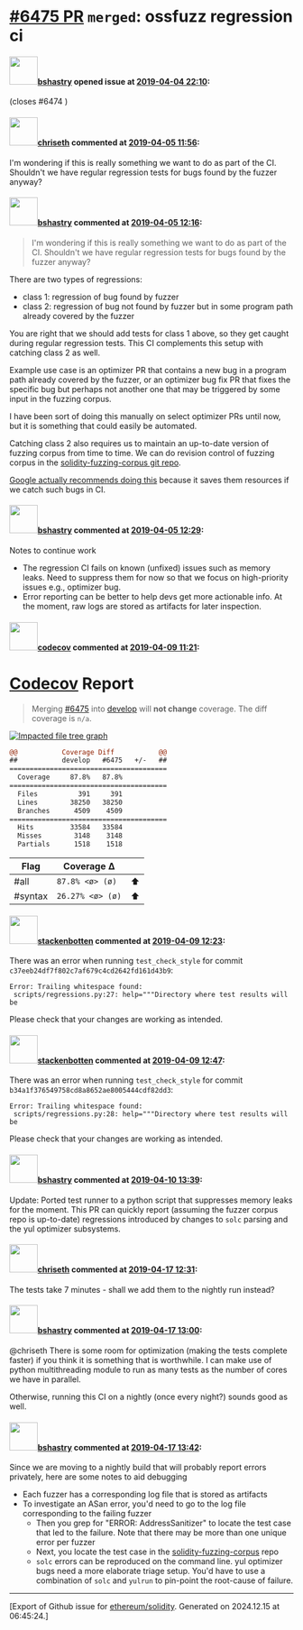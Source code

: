 # [\#6475 PR](https://github.com/ethereum/solidity/pull/6475) `merged`: ossfuzz regression ci

#### <img src="https://avatars.githubusercontent.com/u/2388185?v=4" width="50">[bshastry](https://github.com/bshastry) opened issue at [2019-04-04 22:10](https://github.com/ethereum/solidity/pull/6475):

(closes #6474 )

#### <img src="https://avatars.githubusercontent.com/u/9073706?v=4" width="50">[chriseth](https://github.com/chriseth) commented at [2019-04-05 11:56](https://github.com/ethereum/solidity/pull/6475#issuecomment-480248846):

I'm wondering if this is really something we want to do as part of the CI. Shouldn't we have regular regression tests for bugs found by the fuzzer anyway?

#### <img src="https://avatars.githubusercontent.com/u/2388185?v=4" width="50">[bshastry](https://github.com/bshastry) commented at [2019-04-05 12:16](https://github.com/ethereum/solidity/pull/6475#issuecomment-480254214):

> I'm wondering if this is really something we want to do as part of the CI. Shouldn't we have regular regression tests for bugs found by the fuzzer anyway?

There are two types of regressions:
  - class 1: regression of bug found by fuzzer
  - class 2: regression of bug not found by fuzzer but in some program path already covered by the fuzzer

You are right that we should add tests for class 1 above, so they get caught during regular regression tests. This CI complements this setup with catching class 2 as well. 

Example use case is an optimizer PR that contains a new bug in a program path already covered by the fuzzer, or an optimizer bug fix PR that fixes the specific bug but perhaps not another one that may be triggered by some input in the fuzzing corpus.

I have been sort of doing this manually on select optimizer PRs until now, but it is something that could easily be automated.

Catching class 2 also requires us to maintain an up-to-date version of fuzzing corpus from time to time. We can do revision control of fuzzing corpus in the [solidity-fuzzing-corpus git repo](https://github.com/ethereum/solidity-fuzzing-corpus).

[Google actually recommends doing this](https://github.com/google/oss-fuzz/blob/master/docs/ideal_integration.md#regression-testing) because it saves them resources if we catch such bugs in CI.

#### <img src="https://avatars.githubusercontent.com/u/2388185?v=4" width="50">[bshastry](https://github.com/bshastry) commented at [2019-04-05 12:29](https://github.com/ethereum/solidity/pull/6475#issuecomment-480257525):

Notes to continue work
  - The regression CI fails on known (unfixed) issues such as memory leaks. Need to suppress them for now so that we focus on high-priority issues e.g., optimizer bug.
  - Error reporting can be better to help devs get more actionable info. At the moment, raw logs are stored as artifacts for later inspection.

#### <img src="https://avatars.githubusercontent.com/in/254?v=4" width="50">[codecov](https://github.com/apps/codecov) commented at [2019-04-09 11:21](https://github.com/ethereum/solidity/pull/6475#issuecomment-481210677):

# [Codecov](https://codecov.io/gh/ethereum/solidity/pull/6475?src=pr&el=h1) Report
> Merging [#6475](https://codecov.io/gh/ethereum/solidity/pull/6475?src=pr&el=desc) into [develop](https://codecov.io/gh/ethereum/solidity/commit/dd15c2432009a539558da13478e99dc0ff14a202?src=pr&el=desc) will **not change** coverage.
> The diff coverage is `n/a`.

[![Impacted file tree graph](https://codecov.io/gh/ethereum/solidity/pull/6475/graphs/tree.svg?width=650&token=87PGzVEwU0&height=150&src=pr)](https://codecov.io/gh/ethereum/solidity/pull/6475?src=pr&el=tree)

```diff
@@           Coverage Diff           @@
##           develop   #6475   +/-   ##
=======================================
  Coverage     87.8%   87.8%           
=======================================
  Files          391     391           
  Lines        38250   38250           
  Branches      4509    4509           
=======================================
  Hits         33584   33584           
  Misses        3148    3148           
  Partials      1518    1518
```

| Flag | Coverage Δ | |
|---|---|---|
| #all | `87.8% <ø> (ø)` | :arrow_up: |
| #syntax | `26.27% <ø> (ø)` | :arrow_up: |

#### <img src="https://avatars.githubusercontent.com/u/44874361?v=4" width="50">[stackenbotten](https://github.com/stackenbotten) commented at [2019-04-09 12:23](https://github.com/ethereum/solidity/pull/6475#issuecomment-481228850):

There was an error when running `test_check_style` for commit `c37eeb24df7f802c7af679c4cd2642fd161d43b9`:
```
Error: Trailing whitespace found:
 scripts/regressions.py:27: help="""Directory where test results will be 

```
Please check that your changes are working as intended.

#### <img src="https://avatars.githubusercontent.com/u/44874361?v=4" width="50">[stackenbotten](https://github.com/stackenbotten) commented at [2019-04-09 12:47](https://github.com/ethereum/solidity/pull/6475#issuecomment-481236613):

There was an error when running `test_check_style` for commit `b34a1f376549758cd8a8652ae8005444cdf82dd3`:
```
Error: Trailing whitespace found:
 scripts/regressions.py:28: help="""Directory where test results will be 

```
Please check that your changes are working as intended.

#### <img src="https://avatars.githubusercontent.com/u/2388185?v=4" width="50">[bshastry](https://github.com/bshastry) commented at [2019-04-10 13:39](https://github.com/ethereum/solidity/pull/6475#issuecomment-481694842):

Update: Ported test runner to a python script that suppresses memory leaks for the moment. This PR can quickly report (assuming the fuzzer corpus repo is up-to-date) regressions introduced by changes to `solc` parsing and the yul optimizer subsystems.

#### <img src="https://avatars.githubusercontent.com/u/9073706?v=4" width="50">[chriseth](https://github.com/chriseth) commented at [2019-04-17 12:31](https://github.com/ethereum/solidity/pull/6475#issuecomment-484062866):

The tests take 7 minutes - shall we add them to the nightly run instead?

#### <img src="https://avatars.githubusercontent.com/u/2388185?v=4" width="50">[bshastry](https://github.com/bshastry) commented at [2019-04-17 13:00](https://github.com/ethereum/solidity/pull/6475#issuecomment-484074210):

@chriseth There is some room for optimization (making the tests complete faster) if you think it is something that is worthwhile. I can make use of python multithreading module to run as many tests as the number of cores we have in parallel.

Otherwise, running this CI on a nightly (once every night?) sounds good as well.

#### <img src="https://avatars.githubusercontent.com/u/2388185?v=4" width="50">[bshastry](https://github.com/bshastry) commented at [2019-04-17 13:42](https://github.com/ethereum/solidity/pull/6475#issuecomment-484095130):

Since we are moving to a nightly build that will probably report errors privately, here are some notes to aid debugging

- Each fuzzer has a corresponding log file that is stored as artifacts
- To investigate an ASan error, you'd need to go to the log file corresponding to the failing fuzzer
  - Then you grep for "ERROR: AddressSanitizer" to locate the test case that led to the failure. Note that there may be more than one unique error per fuzzer
  - Next, you locate the test case in the [solidity-fuzzing-corpus](https://github.com/ethereum/solidity-fuzzing-corpus) repo
  - `solc` errors can be reproduced on the command line. yul optimizer bugs need a more elaborate triage setup. You'd have to use a combination of `solc` and `yulrun` to pin-point the root-cause of failure.


-------------------------------------------------------------------------------



[Export of Github issue for [ethereum/solidity](https://github.com/ethereum/solidity). Generated on 2024.12.15 at 06:45:24.]
